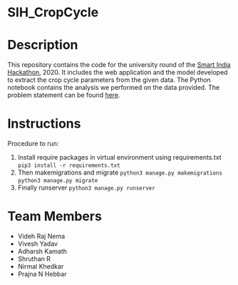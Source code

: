 # SIH_CropCycle

# Description
This repository contains the code for the university round of the [Smart India Hackathon](https://www.sih.gov.in/), 2020. It includes the web application and the model developed to extract the crop cycle parameters from the given data. The Python notebook contains the analysis we performed on the data provided. The problem statement can be found [here](https://drive.google.com/file/d/19M0aZWZe20bWsid1vtXVuzG6Vt4EhD8F/view?usp=sharing).

# Instructions 
  Procedure to run:
1) Install require packages in virtual environment using requirements.txt
   ```pip3 install -r requirements.txt```
2) Then makemigrations and migrate
   ```python3 manage.py makemigrations ```
   ```python3 manage.py migrate```
3) Finally runserver
   ```python3 manage.py runserver```

# Team Members
- Videh Raj Nema 
- Vivesh Yadav
- Adharsh Kamath
- Shruthan R
- Nirmal Khedkar
- Prajna N Hebbar
